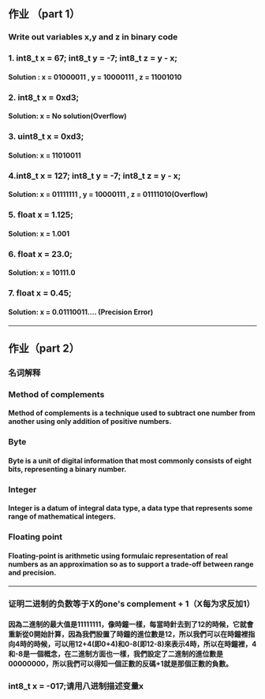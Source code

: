 ## 作业 （part 1）
### Write out variables x,y and z in binary code
### 1. int8_t x = 67; int8_t y = -7; int8_t z = y - x;
#### Solution : x = 01000011 , y = 10000111 , z = 11001010

### 2. int8_t x = 0xd3;
#### Solution: x = No solution(Overflow)

### 3. uint8_t x = 0xd3;
#### Solution: x = 11010011

### 4.int8_t x = 127; int8_t y = -7; int8_t z = y - x;
#### Solution: x = 01111111 , y = 10000111 , z = 01111010(Overflow)

### 5. float x = 1.125;
#### Solution: x = 1.001

### 6. float x = 23.0;
#### Solution: x = 10111.0

### 7. float x = 0.45;
#### Solution: x = 0.01110011.... (Precision Error)
***
## 作业（part 2）
### 名词解释
### Method of complements
#### Method of complements is a technique used to subtract one number from another using only addition of positive numbers.
### Byte
#### Byte is a unit of digital information that most commonly consists of eight bits, representing a binary number.
### Integer
#### Integer is a datum of integral data type, a data type that represents some range of mathematical integers.
### Floating point
#### Floating-point is arithmetic using formulaic representation of real numbers as an approximation so as to support a trade-off between range and precision.
***
### 证明二进制的负数等于X的one's complement + 1（X每为求反加1）
#### 因為二進制的最大值是11111111，像時鐘一樣，每當時針去到了12的時候，它就會重新從0開始計算，因為我們設置了時鐘的進位數是12，所以我們可以在時鐘裡指向4時的時候，可以用12+4(即0+4)和0-8(即12-8)來表示4時，所以在時鐘裡，4和-8是一個概念，在二進制方面也一樣，我們設定了二進制的進位數是00000000，所以我們可以得知一個正數的反碼+1就是那個正數的負數。

### int8_t x = -017;请用八进制描述变量x
#### 